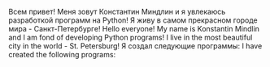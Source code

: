 Всем привет! Меня зовут Константин Миндлин и я увлекаюсь разработкой программ на Python!
Я живу в самом прекрасном городе мира - Санкт-Петербурге!
Hello everyone! My name is Konstantin Mindlin and I am fond of developing Python programs!
I live in the most beautiful city in the world - St. Petersburg!
Я создал следующие программы: I have created the following programs:

